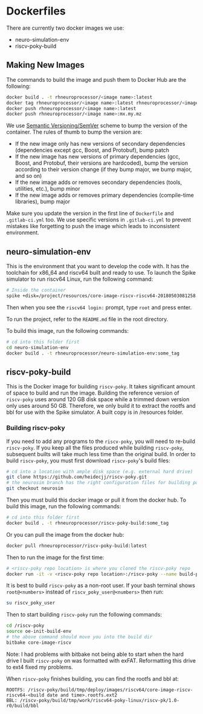 Dockerfiles
=========

There are currently two docker images we use:
* neuro-simulation-env
* riscv-poky-build

## Making New Images

The commands to build the image and push them to Docker Hub are the following:

```bash
docker build . -t rhneuroprocessor/<image name>:latest
docker tag rhneuroprocessor/<image name>:latest rhneuroprocessor/<image name>:mx.my.mz # mx.my.mz is your new version number
docker push rhneuroprocessor/<image name>:latest
docker push rhneuroprocessor/<image name>:mx.my.mz
```

We use [Semantic Versioning/SemVer](https://semver.org/) scheme to bump the version of the container.
The rules of thumb to bump the version are:
  - If the new image only has new versions of secondary dependencies (dependencies except gcc, Boost, and Protobuf), bump patch
  - If the new image has new versions of primary dependencies (gcc, Boost, and Protobuf, their versions are hardcoded), bump the version according to their version change (if they bump major, we bump major, and so on)
  - If the new image adds or removes secondary dependencies (tools, utilities, etc.), bump minor
  - If the new image adds or removes primary dependencies (compile-time libraries), bump major
  
Make sure you update the version in the first line of `Dockerfile` and `.gitlab-ci.yml` too.
We use specific versions in `.gitlab-ci.yml` to prevent mistakes like forgetting to push the image which leads to inconsistent environment.

## neuro-simulation-env
This is the environment that you want to develop the code with.
It has the toolchain for x86_64 and riscv64 built and ready to use.
To launch the Spike simulator to run riscv64 Linux, run the following command:
```bash
# Inside the container
spike +disk=/project/resources/core-image-riscv-riscv64-20180503081258.rootfs.ext2 /project/resources/bbl
```
Then when you see the `riscv64 login:` prompt, type `root` and press enter.

To run the project, refer to the `README.md` file in the root directory.

To build this image, run the following commands:
```bash
# cd into this folder first
cd neuro-simulation-env
docker build . -t rhneuroprocessor/neuro-simulation-env:some_tag
```

## riscv-poky-build
This is the Docker image for building `riscv-poky`.
It takes significant amount of space to build and run the image. Building the
reference version of `riscv-poky` uses around 120 GB disk space while a trimmed
down version only uses around 50 GB. Therefore, we only build it
to extract the rootfs and bbl for use with the Spike simulator.
A built copy is in /resources folder. 

### Building riscv-poky
If you need to add any programs to the `riscv-poky`, you will need to re-build
`riscv-poky`. If you keep all the files produced while building `riscv-poky`,
subsequent builts will take much less time than the original build. In order
to build `riscv-poky`, you must first download `riscv-poky`'s build files:
```bash
# cd into a location with ample disk space (e.g. external hard drive)
git clone https://github.com/heidecjj/riscv-poky.git
# the neurosim branch has the right configuration files for building poky for this project
git checkout neurosim
```
Then you must build this docker image or pull it from
the docker hub.
To build this image, run the following commands:
```bash
# cd into this folder first
docker build . -t rhneuroprocessor/riscv-poky-build:some_tag
```
Or you can pull the image from the docker hub:
```bash
docker pull rhneuroprocessor/riscv-poky-build:latest
```
Then to run the image for the first time:
```bash
# <riscv-poky repo location> is where you cloned the riscv-poky repo
docker run -it -v <riscv-poky repo location>:/riscv-poky --name build-poky rhneuroprocessor/riscv-poky-build:latest bash
```
It is best to build `riscv-poky` as a non-root user. If your bash terminal shows `root@<numbers>` instead of `riscv_poky_user@<numbers>` then run:
```bash
su riscv_poky_user
```
Then to start building `riscv-poky` run the following commands:
```bash
cd /riscv-poky
source oe-init-build-env
# the above command should move you into the build dir
bitbake core-image-riscv
```
Note: I had problems with bitbake not being able to start when the hard drive I built
`riscv-poky` on was formatted with exFAT. Reformatting this drive to ext4 fixed my problems.

When `riscv-poky` finishes building, you can find the rootfs and bbl at:
```
ROOTFS: /riscv-poky/build/tmp/deploy/images/riscv64/core-image-riscv-riscv64-<build date and time>.rootfs.ext2
BBL: /riscv-poky/build/tmp/work/riscv64-poky-linux/riscv-pk/1.0-r0/build/bbl
```